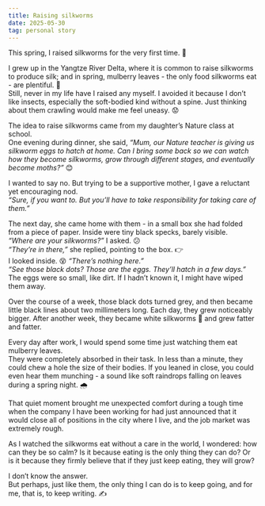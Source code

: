 ```yaml
---
title: Raising silkworms
date: 2025-05-30
tag: personal story
---
```

This spring, I raised silkworms for the very first time. :blossom: <br>

I grew up in the Yangtze River Delta, where it is common to raise silkworms to produce silk; and in spring, mulberry leaves - the only food silkworms eat - are plentiful. :leaves: <br>
Still, never in my life have I raised any myself. I avoided it because I don’t like insects, especially the soft-bodied kind without a spine. Just thinking about them crawling would make me feel uneasy. :worried:

The idea to raise silkworms came from my daughter’s Nature class at school. <br>
One evening during dinner, she said, *“Mum, our Nature teacher is giving us silkworm eggs to hatch at home. Can I bring some back so we can watch how they become silkworms, grow through different stages, and eventually become moths?”* :blush:

I wanted to say no. But trying to be a supportive mother, I gave a reluctant yet encouraging nod. <br>
*“Sure, if you want to. But you’ll have to take responsibility for taking care of them.”*

The next day, she came home with them - in a small box she had folded from a piece of paper. Inside were tiny black specks, barely visible.<br>
*“Where are your silkworms?”* I asked. :confused: <br>
*“They’re in there,”* she replied, pointing to the box. :point_right: <br>
I looked inside. :dizzy_face: *“There’s nothing here.”* <br>
*“See those black dots? Those are the eggs. They’ll hatch in a few days.”* <br>
The eggs were so small, like dirt. If I hadn’t known it, I might have wiped them away.

Over the course of a week, those black dots turned grey, and then became little black lines about two millimeters long. Each day, they grew noticeably bigger. After another week, they became white silkworms 🐛 and grew fatter and fatter.  

Every day after work, I would spend some time just watching them eat mulberry leaves. <br>
They were completely absorbed in their task. In less than a minute, they could chew a hole the size of their bodies. If you leaned in close, you could even hear them munching - a sound like soft raindrops falling on leaves during a spring night. 🌧️ <br>

That quiet moment brought me unexpected comfort during a tough time when the company I have been working for had just announced that it would close all of positions in the city where I live, and the job market was extremely rough.

As I watched the silkworms eat without a care in the world, I wondered: how can they be so calm? Is it because eating is the only thing they can do? Or is it because they firmly believe that if they just keep eating, they will grow?

I don’t know the answer.<br>
But perhaps, just like them, the only thing I can do is to keep going, and for me, that is, to keep writing. ✍️ 
